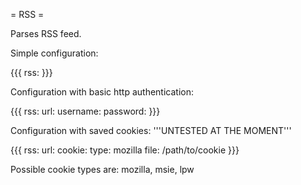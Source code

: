 = RSS =

Parses RSS feed.

Simple configuration:

{{{
rss: <url>
}}}

Configuration with basic http authentication:

{{{
rss:
  url: <url>
  username: <name>
  password: <password>
}}}

Configuration with saved cookies: '''UNTESTED AT THE MOMENT'''

{{{
rss:
  url: <url>
  cookie:
    type: mozilla
    file: /path/to/cookie
}}}

Possible cookie types are: mozilla, msie, lpw